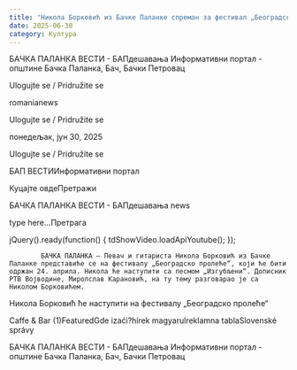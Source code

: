 ```yaml
---
title: "Никола Борковић из Бачке Паланке спреман за фестивал „Београдско пролеће“"
date: 2025-06-30
category: Култура
---
```


БАЧКА ПАЛАНКА ВЕСТИ - БАПдешавања Информативни портал - општине Бачка Паланка, Бач, Бачки Петровац

Ulogujte se / Pridružite se

romanianews

Ulogujte se / Pridružite se

понедељак, јун 30, 2025

Ulogujte se / Pridružite se

БАП ВЕСТИИнформативни портал

Куцајте овдеПретражи

БАЧКА ПАЛАНКА ВЕСТИ - БАПдешавања news

type here...Претрага

jQuery().ready(function() {
                            tdShowVideo.loadApiYoutube(); 
                        });
                        
                    
            БАЧКА ПАЛАНКА – Певач и гитариста Никола Борковић из Бачке Паланке представиће се на фестивалу „Београдско пролеће“, који ће бити одржан 24. априла. Никола ће наступити са песмом „Изгубљени“. Дописник РТВ Војводине, Миролслав Карановић, на ту тему разговарао je са Николом Борковићем.

Никола Борковић ће наступити на фестивалу „Београдско пролеће“

Caffe & Bar (1)FeaturedGde izaći?hírek magyarulreklamna tablaSlovenské správy

БАЧКА ПАЛАНКА ВЕСТИ - БАПдешавања Информативни портал - општине Бачка Паланка, Бач, Бачки Петровац
